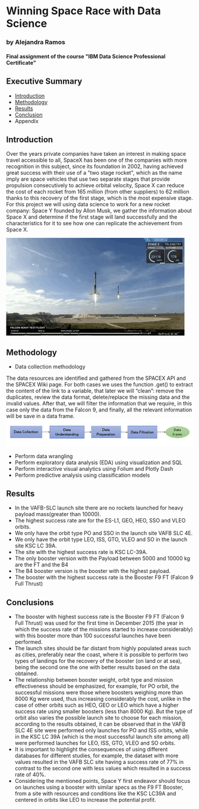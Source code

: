 # Winning Space Race with Data Science
### by Alejandra Ramos 
#### Final assignment of the course "IBM Data Science Professional Certificate" 


## Executive Summary 
* [Introduction](#introduction) 
* [Methodology](#Methodology)
* [Results](#results)
* [Conclusion](#conclusions)
* Appendix

## Introduction

Over the years private companies have taken an interest in making space travel accessible to all, SpaceX has been one of the companies with more recognition in this subject, since its foundation in 2002, having achieved great success with their use of a "two stage rocket", which as the name imply are space vehicles that use two separate stages that provide propulsion consecutively to achieve orbital velocity, Space X can reduce the cost of each rocket from 165 million (from other suppliers) to 62 million thanks to this recovery of the first stage, which is the most expensive stage. For this project we will using data science to work for a new rocket company: Space Y founded by Allon Musk, we gather the information about Space X and determine if the first stage will land successfully and the characteristics for it to see how one can replicate the achievement from Space X. 

![](spacex.gif)


## Methodology 
* Data collection methodology

The data resources are identified and gathered from the SPACEX API and the SPACEX Wiki page. For both cases we uses the function .get() to extract the content of the link to a variable, that later we will “clean”: remove the duplicates, review the data format, delete/replace the missing data and the invalid values. After that, we will filter the information that we require, in this case only the data from the Falcon 9, and finally, all the relevant information will be save in a data frame.
![grafik](https://github.com/aledominique/Space_Race_FinalProject-/blob/main/Images/DataCollectionFlowchart.PNG)

* Perform data wrangling
* Perform exploratory data analysis (EDA) using visualization and SQL
* Perform interactive visual analytics using Folium and Plotly Dash
* Perform predictive analysis using classification models

## Results
* In the VAFB-SLC launch site there are no rockets launched for heavy payload mass(greater than 10000).
* The highest success rate are for the ES-L1, GEO, HEO, SSO and VLEO orbits.
* We only have the orbit type PO and SSO in the launch site VAFB SLC 4E.
* We only have the orbit type LEO, ISS, GTO, VLEO and SO in the launch site KSC LC 39A.
* The site with the highest success rate is KSC LC-39A.
* The only booster version with the Payload between 5000 and 10000 kg are the FT and the B4
* The B4 booster version is the booster with the highest payload. 
* The booster with the highest success rate is the Booster F9 FT (Falcon 9 Full Thrust) 




## Conclusions
* The booster with highest success rate is the Booster F9 FT (Falcon 9 Full Thrust) was used for the first 
time in December 2015 (the year in which the success rate of the missions started to increase 
considerably) with this booster more than 100 successful launches have been performed. 
* The launch sites should be far distant from highly populated areas such as cities, preferably near the 
coast, where it is possible to perform two types of landings for the recovery of the booster (on land or at 
sea), being the second one the one with better results based on the data obtained. 
* The relationship between booster weight, orbit type and mission effectiveness should be emphasized, for 
example, for PO orbit, the successful missions were those where boosters weighing more than 8000 Kg 
were used, thus increasing considerably the cost, unlike in the case of other orbits such as HEO, 
GEO or LEO which have a higher success rate using smaller boosters (less than 8000 Kg). But 
the type of orbit also varies the possible launch site to choose for each mission, according to the results 
obtained, it can be observed that in the VAFB SLC 4E site were performed only launches for PO and ISS 
orbits, while in the KSC LC 39A (which is the most successful launch site among all) 
were performed launches for LEO, ISS, GTO, VLEO and SO orbits.
* It is important to highlight the consequences of using different databases for different studies, for 
example, the dataset with more values resulted in the VAFB SLC site having a success rate of 77% in contrast to the second one with less values which resulted in a success rate of 40%.
* Considering the mentioned points, Space Y first endeavor should focus on launches using a booster with 
similar specs as the F9 FT Booster, from a site with resources and conditions like the KSC LC39A and 
centered in orbits like LEO to increase the potential profit. 
